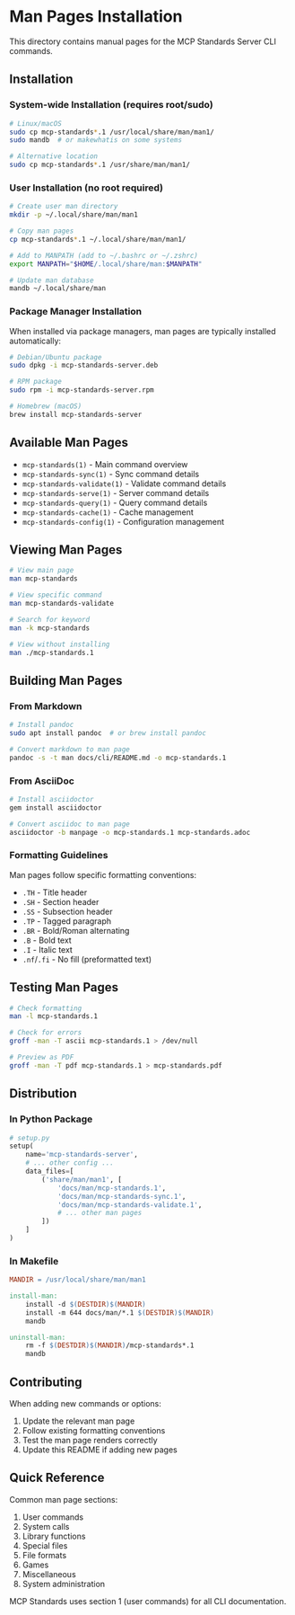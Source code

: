 # Man Pages Installation

This directory contains manual pages for the MCP Standards Server CLI commands.

## Installation

### System-wide Installation (requires root/sudo)

```bash
# Linux/macOS
sudo cp mcp-standards*.1 /usr/local/share/man/man1/
sudo mandb  # or makewhatis on some systems

# Alternative location
sudo cp mcp-standards*.1 /usr/share/man/man1/
```

### User Installation (no root required)

```bash
# Create user man directory
mkdir -p ~/.local/share/man/man1

# Copy man pages
cp mcp-standards*.1 ~/.local/share/man/man1/

# Add to MANPATH (add to ~/.bashrc or ~/.zshrc)
export MANPATH="$HOME/.local/share/man:$MANPATH"

# Update man database
mandb ~/.local/share/man
```

### Package Manager Installation

When installed via package managers, man pages are typically installed automatically:

```bash
# Debian/Ubuntu package
sudo dpkg -i mcp-standards-server.deb

# RPM package
sudo rpm -i mcp-standards-server.rpm

# Homebrew (macOS)
brew install mcp-standards-server
```

## Available Man Pages

- `mcp-standards(1)` - Main command overview
- `mcp-standards-sync(1)` - Sync command details
- `mcp-standards-validate(1)` - Validate command details
- `mcp-standards-serve(1)` - Server command details
- `mcp-standards-query(1)` - Query command details
- `mcp-standards-cache(1)` - Cache management
- `mcp-standards-config(1)` - Configuration management

## Viewing Man Pages

```bash
# View main page
man mcp-standards

# View specific command
man mcp-standards-validate

# Search for keyword
man -k mcp-standards

# View without installing
man ./mcp-standards.1
```

## Building Man Pages

### From Markdown

```bash
# Install pandoc
sudo apt install pandoc  # or brew install pandoc

# Convert markdown to man page
pandoc -s -t man docs/cli/README.md -o mcp-standards.1
```

### From AsciiDoc

```bash
# Install asciidoctor
gem install asciidoctor

# Convert asciidoc to man page
asciidoctor -b manpage -o mcp-standards.1 mcp-standards.adoc
```

### Formatting Guidelines

Man pages follow specific formatting conventions:

- `.TH` - Title header
- `.SH` - Section header
- `.SS` - Subsection header
- `.TP` - Tagged paragraph
- `.BR` - Bold/Roman alternating
- `.B` - Bold text
- `.I` - Italic text
- `.nf`/`.fi` - No fill (preformatted text)

## Testing Man Pages

```bash
# Check formatting
man -l mcp-standards.1

# Check for errors
groff -man -T ascii mcp-standards.1 > /dev/null

# Preview as PDF
groff -man -T pdf mcp-standards.1 > mcp-standards.pdf
```

## Distribution

### In Python Package

```python
# setup.py
setup(
    name='mcp-standards-server',
    # ... other config ...
    data_files=[
        ('share/man/man1', [
            'docs/man/mcp-standards.1',
            'docs/man/mcp-standards-sync.1',
            'docs/man/mcp-standards-validate.1',
            # ... other man pages
        ])
    ]
)
```

### In Makefile

```makefile
MANDIR = /usr/local/share/man/man1

install-man:
	install -d $(DESTDIR)$(MANDIR)
	install -m 644 docs/man/*.1 $(DESTDIR)$(MANDIR)
	mandb

uninstall-man:
	rm -f $(DESTDIR)$(MANDIR)/mcp-standards*.1
	mandb
```

## Contributing

When adding new commands or options:

1. Update the relevant man page
2. Follow existing formatting conventions
3. Test the man page renders correctly
4. Update this README if adding new pages

## Quick Reference

Common man page sections:

1. User commands
2. System calls
3. Library functions
4. Special files
5. File formats
6. Games
7. Miscellaneous
8. System administration

MCP Standards uses section 1 (user commands) for all CLI documentation.